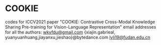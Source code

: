 # COOKIE
codes for ICCV2021 paper "COOKIE: Contrastive Cross-Modal Knowledge Sharing Pre-training for Vision-Language Representation"
email addresses for all the authors: wkyfdu@gmail.com   {xiajin.gabrieal, yuanyuanhuang,jiayanxu,jieshao}@bytedance.com    lyli19@fudan.edu.cn
